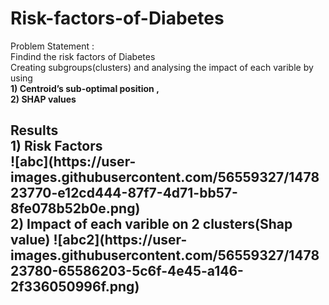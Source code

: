 # Risk-factors-of-Diabetes
Problem Statement :<br>
Findind the risk factors of Diabetes<br>
Creating subgroups(clusters) and analysing the impact of each varible by using <br>
<b>1) Centroid’s sub-optimal position <b>,<br>
<b>2) SHAP values <b>
 
<h2> Results <br>
1) Risk Factors<br>
![abc](https://user-images.githubusercontent.com/56559327/147823770-e12cd444-87f7-4d71-bb57-8fe078b52b0e.png)<br>
2) Impact of each varible on 2 clusters(Shap value)
![abc2](https://user-images.githubusercontent.com/56559327/147823780-65586203-5c6f-4e45-a146-2f336050996f.png)
  
 
  
